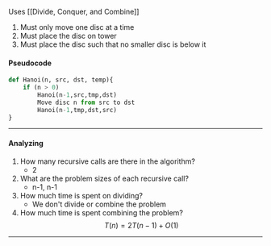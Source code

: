 Uses [[Divide, Conquer, and Combine]]
1. Must only move one disc at a time
2. Must place the disc on tower
3. Must place the disc such that no smaller disc is below it
#### Pseudocode
```python
def Hanoi(n, src, dst, temp){
	if (n > 0)
		Hanoi(n-1,src,tmp,dst)
		Move disc n from src to dst
		Hanoi(n-1,tmp,dst,src)
}
```
---
#### Analyzing
1. How many recursive calls are there in the algorithm?
	- 2
2. What are the problem sizes of each recursive call?
	- n-1, n-1
4. How much time is spent on dividing?
	- We don't divide or combine the problem
5. How much time is spent combining the problem?
$$T(n) = 2T(n-1) + O(1)$$
---
